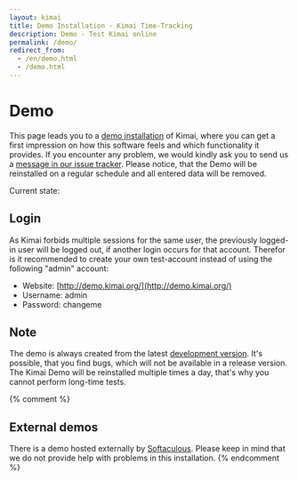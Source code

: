 ```yaml
---
layout: kimai
title: Demo Installation - Kimai Time-Tracking
description: Demo - Test Kimai online
permalink: /demo/
redirect_from:
  - /en/demo.html
  - /demo.html
---
```


# Demo

This page leads you to a [demo installation](http://demo.kimai.org/) of Kimai, where you can get a first
impression on how this software feels and which functionality it provides.
If you encounter any problem, we would kindly ask you to send us a [message in our issue tracker]({{site.issues_url}}).
Please notice, that the Demo will be reinstalled on a regular schedule and all entered data will be removed.

Current state:

<script src="https://demo.kimai.org/status.php"></script>

## Login

As Kimai forbids multiple sessions for the same user, the previously logged-in user will be logged out, if another
login occurs for that  account. Therefor is it recommended to create your own test-account instead of using the
following "admin" account:

*   Website: [http://demo.kimai.org/](http://demo.kimai.org/)
*   Username: admin
*   Password:&nbsp;changeme

## Note

The demo is always created from the latest [development version]({{site.docu_url}}developer/index.html).
It's possible, that you find bugs, which will not be available in a release version.
The Kimai Demo will be reinstalled multiple times a day, that's why you cannot perform long-time tests.

{% comment %}
## External demos

There is a demo hosted externally by [Softaculous](http://www.softaculous.com/softaculous/demos/Kimai/). 
Please keep in mind that we do not provide help with problems in this installation. 
{% endcomment %}
